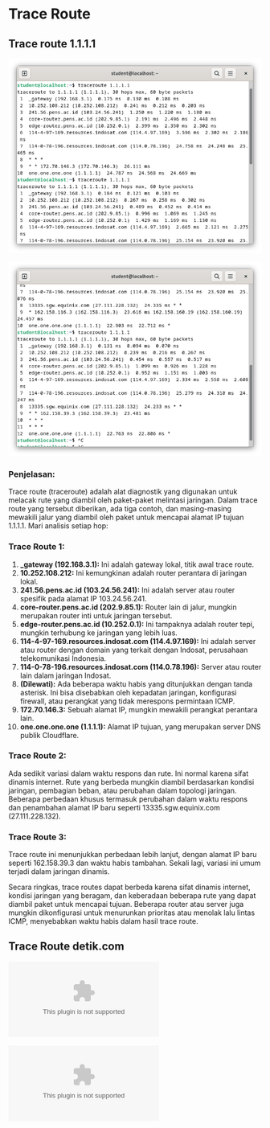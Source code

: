 # Trace Route

## Trace route 1.1.1.1
![gambar](asset/traceroute1111.png)

![gambar](asset/traceroute11112.png)

### Penjelasan:
Trace route (traceroute) adalah alat diagnostik yang digunakan untuk melacak rute yang diambil oleh paket-paket melintasi jaringan. Dalam trace route yang tersebut diberikan, ada tiga contoh, dan masing-masing mewakili jalur yang diambil oleh paket untuk mencapai alamat IP tujuan 1.1.1.1. Mari analisis setiap hop:

### Trace Route 1:
1. **_gateway (192.168.3.1):** Ini adalah gateway lokal, titik awal trace route.
2. **10.252.108.212:** Ini kemungkinan adalah router perantara di jaringan lokal.
3. **241.56.pens.ac.id (103.24.56.241):** Ini adalah server atau router spesifik pada alamat IP 103.24.56.241.
4. **core-router.pens.ac.id (202.9.85.1):** Router lain di jalur, mungkin merupakan router inti untuk jaringan tersebut.
5. **edge-router.pens.ac.id (10.252.0.1):** Ini tampaknya adalah router tepi, mungkin terhubung ke jaringan yang lebih luas.
6. **114-4-97-169.resources.indosat.com (114.4.97.169):** Ini adalah server atau router dengan domain yang terkait dengan Indosat, perusahaan telekomunikasi Indonesia.
7. **114-0-78-196.resources.indosat.com (114.0.78.196):** Server atau router lain dalam jaringan Indosat.
8. **(Dilewati):** Ada beberapa waktu habis yang ditunjukkan dengan tanda asterisk. Ini bisa disebabkan oleh kepadatan jaringan, konfigurasi firewall, atau perangkat yang tidak merespons permintaan ICMP.
9. **172.70.146.3:** Sebuah alamat IP, mungkin mewakili perangkat perantara lain.
10. **one.one.one.one (1.1.1.1):** Alamat IP tujuan, yang merupakan server DNS publik Cloudflare.

### Trace Route 2:
Ada sedikit variasi dalam waktu respons dan rute. Ini normal karena sifat dinamis internet. Rute yang berbeda mungkin diambil berdasarkan kondisi jaringan, pembagian beban, atau perubahan dalam topologi jaringan. Beberapa perbedaan khusus termasuk perubahan dalam waktu respons dan penambahan alamat IP baru seperti 13335.sgw.equinix.com (27.111.228.132).

### Trace Route 3:
Trace route ini menunjukkan perbedaan lebih lanjut, dengan alamat IP baru seperti 162.158.39.3 dan waktu habis tambahan. Sekali lagi, variasi ini umum terjadi dalam jaringan dinamis.

Secara ringkas, trace routes dapat berbeda karena sifat dinamis internet, kondisi jaringan yang beragam, dan keberadaan beberapa rute yang dapat diambil paket untuk mencapai tujuan. Beberapa router atau server juga mungkin dikonfigurasi untuk menurunkan prioritas atau menolak lalu lintas ICMP, menyebabkan waktu habis dalam hasil trace route.


## Trace Route detik.com
![gambar](asset/traceroutedetik.com)

![gambar](asset/traceroutedetik(2).com)

